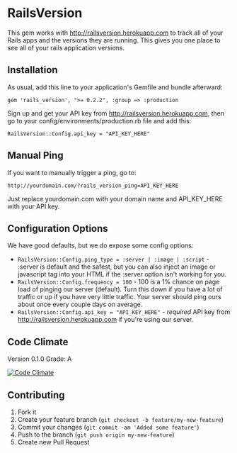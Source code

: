 # RailsVersion

This gem works with http://railsversion.herokuapp.com to track all of your Rails apps
and the versions they are running. This gives you one place to see all of your rails
application versions.

## Installation

As usual, add this line to your application's Gemfile and bundle afterward:

    gem 'rails_version', ">= 0.2.2", :group => :production

Sign up and get your API key from http://railsversion.herokuapp.com, then go to your config/environments/production.rb file and add this:

    RailsVersion::Config.api_key = "API_KEY_HERE"

## Manual Ping

If you want to manually trigger a ping, go to:

    http://yourdomain.com/?rails_version_ping=API_KEY_HERE

Just replace yourdomain.com with your domain name and API_KEY_HERE with your API key.

## Configuration Options

We have good defaults, but we do expose some config options:

* `RailsVersion::Config.ping_type = :server | :image | :script` - :server is default and the safest, but you can also inject an image or javascript tag into your HTML if the :server option isn't working for you.
* `RailsVersion::Config.frequency = 100` - 100 is a 1% chance on page load of pinging our server (default). Turn this down if you have a lot of traffic or up if you have very little traffic. Your server should ping ours about once every couple days on average.
* `RailsVersion::Config.api_key = "API_KEY_HERE"` - *required* API key from http://railsversion.herokuapp.com if you're using our server.

## Code Climate

Version 0.1.0 Grade: A

[![Code Climate](https://codeclimate.com/badge.png)](https://codeclimate.com/github/clearsightstudio/rails_version)

## Contributing

1. Fork it
2. Create your feature branch (`git checkout -b feature/my-new-feature`)
3. Commit your changes (`git commit -am 'Added some feature'`)
4. Push to the branch (`git push origin my-new-feature`)
5. Create new Pull Request
